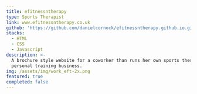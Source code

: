 ```yaml
---
title: efitnessntherapy
type: Sports Therapist
link: www.efitnessntherapy.co.uk
github: 'https://github.com/danielcornock/efitnessntherapy.github.io.git'
stacks:
  - HTML
  - CSS
  - Javascript
description: >-
  A brochure style website for a coworker than runs her own sports therapy &
  personal training business.
img: /assets/img/work_eft-2x.png
featured: true
completed: false
---
```


